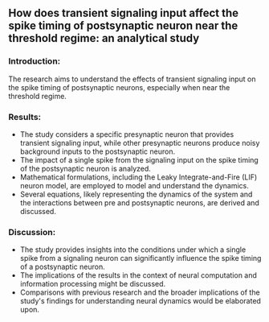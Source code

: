 
## How does transient signaling input affect the spike timing of postsynaptic neuron near the threshold regime: an analytical study

### Introduction:
The research aims to understand the effects of transient signaling input on the spike timing of postsynaptic neurons, especially when near the threshold regime.

### Results:
- The study considers a specific presynaptic neuron that provides transient signaling input, while other presynaptic neurons produce noisy background inputs to the postsynaptic neuron.
- The impact of a single spike from the signaling input on the spike timing of the postsynaptic neuron is analyzed.
- Mathematical formulations, including the Leaky Integrate-and-Fire (LIF) neuron model, are employed to model and understand the dynamics.
- Several equations, likely representing the dynamics of the system and the interactions between pre and postsynaptic neurons, are derived and discussed.

### Discussion:
- The study provides insights into the conditions under which a single spike from a signaling neuron can significantly influence the spike timing of a postsynaptic neuron.
- The implications of the results in the context of neural computation and information processing might be discussed.
- Comparisons with previous research and the broader implications of the study's findings for understanding neural dynamics would be elaborated upon.
